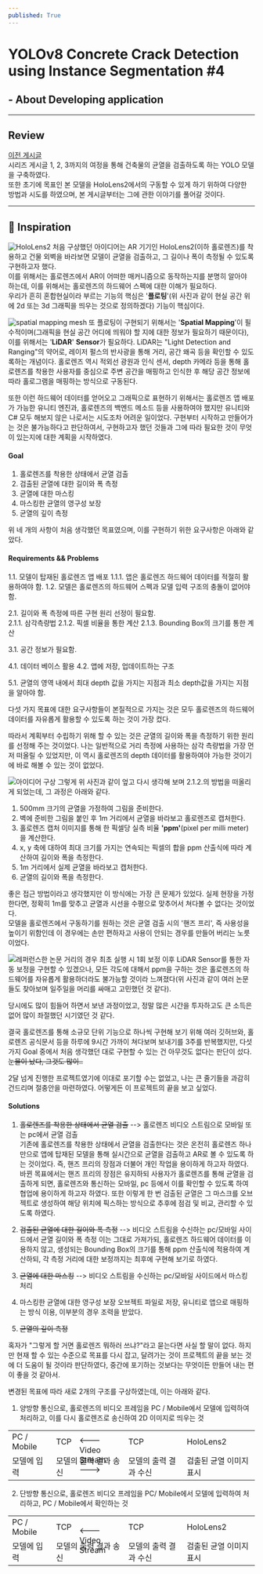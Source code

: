 ```yaml
---
published: True
---
```


# **YOLOv8 Concrete Crack Detection using Instance Segmentation #4**
## - About Developing application

-----

## Review

[이전 게시글](https://hoonc-corgi.github.io/2023/11/24/YOLOv8-콘크리트-크랙-탐지-(3)-모델-학습에-관하여.html)  
시리즈 게시글 1, 2, 3까지의 여정을 통해 건축물의 균열을 검출하도록 하는 YOLO 모델을 구축하였다.  
또한 초기에 목표인 본 모델을 HoloLens2에서의 구동할 수 있게 하기 위하여 다양한 방법과 시도를 하였으며, 본 게시글부터는 그에 관한 이야기를 풀어갈 것이다.

---

## 🚀 Inspiration
![HoloLens2](https://github.com/HoonC-corgi/Convolution_Filter_Application/assets/118245330/b77c4069-9b51-49e1-bc04-dcb6a2aa7609)
처음 구상했던 아이디어는 AR 기기인 HoloLens2(이하 홀로렌즈)를 착용하고 건물 외벽을 바라보면 모델이 균열을 검출하고, 그 길이나 폭이 측정될 수 있도록 구현하고자 했다.  
이를 위해서는 홀로렌즈에서 AR이 어떠한 매커니즘으로 동작하는지를 분명히 알아야 하는데, 이를 위해서는 홀로렌즈의 하드웨어 스펙에 대한 이해가 필요하다.  
우리가 흔히 혼합현실이라 부르는 기능의 핵심은 '**플로팅**'(위 사진과 같이 현실 공간 위에 2d 또는 3d 그래픽을 띄우는 것으로 정의하겠다) 기능이 핵심이다.


![spatial mapping mesh](https://github.com/Hyung-Gunny/Java-teamproject2-ToDoList/assets/118245330/b6b9f69a-2a1f-4127-8180-f3e60e8d250e)
또 플로팅이 구현되기 위해서는 '**Spatial Mapping**'이 필수적이며(그래픽을 현실 공간 어디에 띄워야 할 지에 대한 정보가 필요하기 때문이다), 이를 위해서는 '**LiDAR**' **Sensor**가 필요하다.
LiDAR는 "Light Detection and Ranging"의 약어로, 레이저 펄스의 반사광을 통해 거리, 공간 왜곡 등을 확인할 수 있도록하는 개념이다.
홀로렌즈 역시 적외선 광원과 인식 센서, depth 카메라 등을 통해 홀로렌즈를 착용한 사용자를 중심으로 주변 공간을 매핑하고 인식한 후 해당 공간 정보에 따라 홀로그램을 매핑하는 방식으로 구동된다.

또한 이런 하드웨어 데이터를 얻어오고 그래픽으로 표현하기 위해서는 홀로렌즈 앱 배포가 가능한 유니티 엔진과, 홀로렌즈의 백엔드 메소드 등을 사용하여야 했지만 유니티와 C# 모두 해보지 않은 나로서는 시도조차 어려운 일이었다.
구현부터 시작하고 만들어가는 것은 불가능하다고 판단하여서, 구현하고자 했던 것들과 그에 따라 필요한 것이 무엇이 있는지에 대한 계획을 시작하였다.

#### Goal
1. 홀로렌즈를 착용한 상태에서 균열 검출
2. 검출된 균열에 대한 길이와 폭 측정
3. 균열에 대한 마스킹 
4. 마스킹한 균열의 영구성 보장
5. 균열의 깊이 측정

위 네 개의 사항이 처음 생각했던 목표였으며, 이를 구현하기 위한 요구사항은 아래와 같았다.

#### Requirements && Problems
1.1. 모델이 탑재된 홀로렌즈 앱 배포
1.1.1. 앱은 홀로렌즈 하드웨어 데이터를 적절히 활용하여야 함.
1.2. 모델은 홀로렌즈의 하드웨어 스펙과 모델 입력 구조의 충돌이 없어야 함.

2.1. 길이와 폭 측정에 따른 구현 원리 선정이 필요함.  
2.1.1. 삼각측량법
2.1.2. 픽셀 비율을 통한 계산
2.1.3. Bounding Box의 크기를 통한 계산

3.1. 공간 정보가 필요함.  

4.1. 데이터 베이스 활용
4.2. 앱에 저장, 업데이트하는 구조

5.1. 균열의 영역 내에서 최대 depth 값을 가지는 지점과 최소 depth값을 가지는 지점을 알아야 함.


다섯 가지 목표에 대한 요구사항들이 본질적으로 가지는 것은 모두 홀로렌즈의 하드웨어 데이터를 자유롭게 활용할 수 있도록 하는 것이 가장 컸다.   


따라서 계획부터 수립하기 위해 할 수 있는 것은 균열의 길이와 폭을 측정하기 위한 원리를 선정해 주는 것이었다.
나는 일반적으로 거리 측정에 사용하는 삼각 측량법을 가장 먼저 떠올릴 수 있었지만, 이 역시 홀로렌즈의 depth 데이터를 활용하여야 가능한 것이기에 바로 해볼 수 있는 것이 없었다.  


![아이디어 구상](https://github.com/Hyung-Gunny/Java-teamproject2-ToDoList/assets/118245330/40164add-766c-4bdb-929d-c90bc573de61)
그렇게 위 사진과 같이 엎고 다시 생각해 보며 2.1.2.의 방법을 떠올리게 되었는데, 그 과정은 아래와 같다.
1. 500mm 크기의 균열을 가정하여 그림을 준비한다.
2. 벽에 준비한 그림을 붙인 후 1m 거리에서 균열을 바라보고 홀로렌즈로 캡처한다.
3. 홀로렌즈 캡처 이미지를 통해 한 픽셀당 실측 비율 **'ppm'**(pixel per milli meter)을 계산한다.
4. x, y 축에 대하여 최대 크기를 가지는 연속되는 픽셀의 합을 ppm 산출식에 따라 계산하여 길이와 폭을 측정한다.
5. 1m 거리에서 실제 균열을 바라보고 캡처한다.
5. 균열의 길이와 폭을 측정한다.

좋은 접근 방법이라고 생각했지만 이 방식에는 가장 큰 문제가 있었다. 실제 현장을 가정한다면, 정확히 1m를 맞추고 균열과 시선을 수평으로 맞추어서 쳐다볼 수 없다는 것이었다.  
모델을 홀로렌즈에서 구동하기를 원하는 것은 균열 검출 시의 '핸즈 프리', 즉 사용성을 높이기 위함인데 이 경우에는 손만 편하자고 사용이 안되는 경우를 만들어 버리는 노릇이었다.

![레퍼런스한 논문](https://github.com/Hyung-Gunny/Java-teamproject2-ToDoList/assets/118245330/cb35a489-5135-4dde-beda-cd40ad242a18)
거리의 경우 최초 실행 시 1회 보정 이후 LiDAR Sensor를 통한 자동 보정을 구현할 수 있겠으나, 모든 각도에 대해서 ppm을 구하는 것은 홀로렌즈의 하드웨어를 자유롭게 활용하더라도 불가능할 것이라 느껴졌다(위 사진과 같이 여러 논문들도 찾아보며 일주일을 머리를 싸매고 고민했던 것 같다).

당시에도 많이 힘들어 하면서 보낸 과정이었고, 정말 많은 시간을 투자하고도 큰 소득은 없어 많이 좌절했던 시기였던 것 같다.

결국 홀로렌즈를 통해 소규모 단위 기능으로 하나씩 구현해 보기 위해 여러 깃허브와, 홀로렌즈 공식문서 등을 하루에 9시간 가까이 쳐다보며 보내기를 3주를 반복했지만, 다섯 가지 Goal 중에서 처음 생각했던 대로 구현할 수 있는 건 아무것도 없다는 판단이 섰다. ~~눈물이 났다, 그것도 많이..~~

2달 넘게 진행한 프로젝트였기에 이대로 포기할 수는 없었고, 나는 큰 줄기들을 과감히 건드리며 절충안을 마련하였다. 어떻게든 이 프로젝트의 끝을 보고 싶었다.

#### Solutions

1. ~~홀로렌즈를 착용한 상태에서 균열 검출~~ --> 홀로렌즈 비디오 스트림으로 모바일 또는 pc에서 균열 검출  
기존에 홀로렌즈를 착용한 상태에서 균열을 검출한다는 것은 온전히 홀로렌즈 하나만으로 앱에 탑재된 모델을 통해 실시간으로 균열을 검출하고 AR로 볼 수 있도록 하는 것이었다. 즉, 핸즈 프리의 장점과 더불어 개인 작업을 용이하게 하고자 하였다.  
바뀐 목표에서는 핸즈 프리의 장점은 유지하되 사용자가 홀로렌즈를 통해 균열을 검출하게 되면, 홀로렌즈와 통신하는 모바일, pc 등에서 이를 확인할 수 있도록 하여 협업에 용이하게 하고자 하였다. 또한 이렇게 한 번 검출된 균열은 그 마스크를 오브젝트로 생성하여 해당 위치에 픽스하는 방식으로 추후에 점검 및 비교, 관리할 수 있도록 하였다.


2. ~~검출된 균열에 대한 길이와 폭 측정~~ --> 비디오 스트림을 수신하는 pc/모바일 사이드에서 균열 길이와 폭 측정
이는 그대로 가져가되, 홀로렌즈 하드웨어 데이터를 이용하지 않고, 생성되는 Bounding Box의 크기를 통해 ppm 산출식에 적용하여 계산하되, 각 측정 거리에 대한 보정까지는 최후에 구현해 보기로 하였다.


3. ~~균열에 대한 마스킹~~ --> 비디오 스트림을 수신하는 pc/모바일 사이드에서 마스킹 처리


4. 마스킹한 균열에 대한 영구성 보장
오브젝트 파일로 저장, 유니티로 앱으로 매핑하는 방식 이용, 이부분의 경우 조력을 받았다.


5. ~~균열의 깊이 측정~~


혹자가 "그렇게 할 거면 홀로렌즈 뭐하러 쓰냐?"라고 묻는다면 사실 할 말이 없다. 하지만 현재 할 수 있는 수준으로 목표를 다시 잡고, 달려가는 것이 프로젝트의 끝을 보는 것에 더 도움이 될 것이라 판단하였다, 중간에 포기하는 것보다는 무엇이든 만들어 내는 편이 좋을 것 같아서.

변경된 목표에 따라 새로 2개의 구조를 구상하였는데, 이는 아래와 같다. 

1. 양방향 통신으로, 홀로렌즈의 비디오 프레임을 PC / Mobile에서 모델에 입력하여 처리하고, 이를 다시 홀로렌즈로 송신하여 2D 이미지로 띄우는 것

<table>
  <tr>
    <td>PC / Mobile</td>
    <td>TCP</td>
    <td rowspan="2">  <--- <br> Video Stream <br> ---> </td>
    <td>TCP</td>
    <td>HoloLens2</td>
  </tr>
  <tr>
    <td>모델에 입력</td>
    <td colspan="2">모델의 출력 결과 송신</td>
    <td>모델의 출력 결과 수신</td>
    <td>검출된 균열 이미지 표시</td>
  </tr>
</table>

2. 단방향 통신으로, 홀로렌즈 비디오 프레임을 PC/ Mobile에서 모델에 입력하여 처리하고, PC / Mobile에서 확인하는 것

<table>
  <tr>
    <td>PC / Mobile</td>
    <td>TCP</td>
    <td rowspan="2">  <--- <br> Video Stream <br> </td>
    <td>TCP</td>
    <td>HoloLens2</td>
  </tr>
  <tr>
    <td>모델에 입력</td>
    <td colspan="2">모델의 출력 결과 송신</td>
    <td>모델의 출력 결과 수신</td>
    <td>검출된 균열 이미지 표시</td>
  </tr>
</table>
